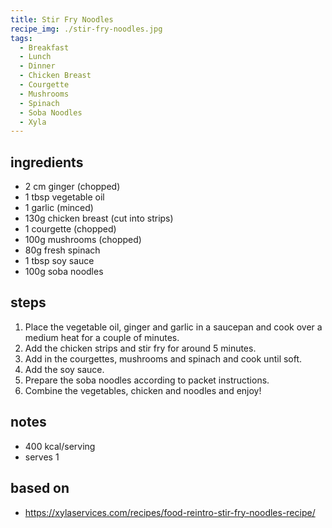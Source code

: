 ```yaml
---
title: Stir Fry Noodles
recipe_img: ./stir-fry-noodles.jpg
tags:
  - Breakfast
  - Lunch
  - Dinner
  - Chicken Breast
  - Courgette
  - Mushrooms
  - Spinach
  - Soba Noodles
  - Xyla
---
```


<!-- markdownlint-disable MD024 -->

## ingredients

- 2 cm ginger (chopped)
- 1 tbsp vegetable oil
- 1 garlic (minced)
- 130g chicken breast (cut into strips)
- 1 courgette (chopped)
- 100g mushrooms (chopped)
- 80g fresh spinach
- 1 tbsp soy sauce
- 100g soba noodles

## steps

1. Place the vegetable oil, ginger and garlic in a saucepan and cook over a medium heat for a couple of minutes.
2. Add the chicken strips and stir fry for around 5 minutes.
3. Add in the courgettes, mushrooms and spinach and cook until soft.
4. Add the soy sauce.
5. Prepare the soba noodles according to packet instructions.
6. Combine the vegetables, chicken and noodles and enjoy!

## notes

- 400 kcal/serving
- serves 1

## based on

- https://xylaservices.com/recipes/food-reintro-stir-fry-noodles-recipe/
<!-- markdownlint-enable MD024 -->
